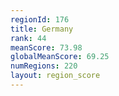 ```yaml
---
regionId: 176
title: Germany
rank: 44
meanScore: 73.98
globalMeanScore: 69.25
numRegions: 220
layout: region_score
---
```

